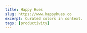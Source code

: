 ```yaml
---
title: Happy Hues
slug: https://www.happyhues.co
excerpt: Curated colors in context.
tags: [productivity]
---
```

